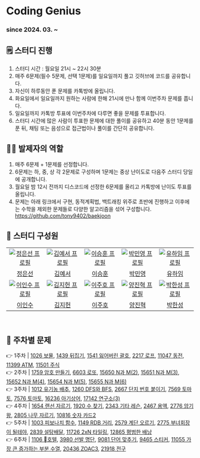 # Coding Genius

### since 2024. 03. ~

## 🗒️ 스터디 진행
1. 스터디 시간 : 월요일 21시 ~ 22시 30분
2. 매주 6문제(필수 5문제, 선택 1문제)를 일요일까지 풀고 깃허브에 코드를 공유합니다.
3. 자신이 하루동안 푼 문제를 카톡방에 올립니다.
4. 화요일에서 일요일까지 원하는 사람에 한해 21시에 만나 함께 이번주차 문제를 풉니다.
5. 일요일까지 카톡방 투표에 이번주차에 다루면 좋을 문제를 투표합니다.
6. 스터디 시간에 많은 사람이 투표한 문제에 대한 풀이를 공유하고 40분 동안 1문제를 푼 뒤, 채팅 또는 음성으로 접근법이나 풀이를 간단히 공유합니다.

## 🧑‍🏫 발제자의 역할
1. 매주 6문제 + 1문제를 선정합니다.
2. 6문제는 하, 중, 상 각 2문제로 구성하며 1문제는 중상 난이도로 다음주 스터디 당일에 공개합니다.
3. 월요일 밤 12시 전까지 디스코드에 선정한 6문제를 올리고 카톡방에 난이도 투표를 올립니다.
4. 문제는 아래 링크에서 구현, 동적계획법, 백트래킹 위주로 초반에 진행하고 이후에는 수학을 제외한 문제들로 다양한 알고리즘을 섞어 구성합니다.
https://github.com/tony9402/baekjoon

## 🙋 스터디 구성원
<table >
  <tr>
    <td align="center" width="150px">
      <a href="https://github.com/seon318" target="_blank">
        <img src="https://avatars.githubusercontent.com/u/140936963?v=4" alt="정은선 프로필" />
      </a>
    </td>
    <td align="center" width="150px">
      <a href="https://github.com/Ahyun0326" target="_blank">
        <img src="https://avatars.githubusercontent.com/u/103279191?v=4" alt="김예서 프로필" />
      </a>
    </td>
        <td align="center" width="150px">
      <a href="https://github.com/LEE-sh1673" target="_blank">
        <img src="https://avatars.githubusercontent.com/u/67586161?v=4" alt="이승훈 프로필" />
      </a>
    </td>
        <td align="center" width="150px">
      <a href="https://github.com/jellimin" target="_blank">
        <img src="https://avatars.githubusercontent.com/u/98722620?v=4" alt="박민영 프로필" />
      </a>
    </td>
        <td align="center" width="150px">
      <a href="https://github.com/typeYu" target="_blank">
        <img src="https://avatars.githubusercontent.com/u/105202875?v=4" alt="유하임 프로필" />
      </a>
    </td>
  </tr>
  <tr>
    <td align="center">
      <a href="https://github.com/seon318" target="_blank">
        정은선
      </a>
    </td>
    <td align="center">
      <a href="https://github.com/Ahyun0326" target="_blank">
        김예서
      </a>
    </td>
        <td align="center">
      <a href="https://github.com/LEE-sh1673" target="_blank">
        이승훈
      </a>
    </td>
        <td align="center">
      <a href="https://github.com/jellimin" target="_blank">
        박민영
      </a>
    </td>
        <td align="center">
      <a href="https://github.com/typeYu" target="_blank">
        유하임
      </a>
    </td>
  </tr>
  <tr>
    <td align="center" width="150px">
      <a href="https://github.com/insoo00" target="_blank">
        <img src="https://avatars.githubusercontent.com/u/77774140?v=4" alt="이인수 프로필" />
      </a>
    </td>
    <td align="center" width="150px">
      <a href="https://github.com/positivehun" target="_blank">
        <img src="https://avatars.githubusercontent.com/u/46879750?v=4" alt="김지헌 프로필" />
      </a>
    </td>
        <td align="center" width="150px">
      <a href="https://github.com/lsc713" target="_blank">
        <img src="https://avatars.githubusercontent.com/u/139448668?v=4" alt="이주호 프로필" />
      </a>
    </td>
        <td align="center" width="150px">
      <a href="https://github.com/oeyh98" target="_blank">
        <img src="https://avatars.githubusercontent.com/u/79851895?v=4" alt="양진혁 프로필" />
      </a>
    </td>
        <td align="center" width="150px">
      <a href="https://github.com/phs7646" target="_blank">
        <img src="https://avatars.githubusercontent.com/u/55444481?v=4" alt="박한성 프로필" />
      </a>
    </td>
  </tr>
  <tr>
    <td align="center">
      <a href="https://github.com/insoo00" target="_blank">
        이인수
      </a>
    </td>
    <td align="center">
      <a href="https://github.com/positivehun" target="_blank">
        김지헌
      </a>
    </td>
        <td align="center">
      <a href="https://github.com/lsc713" target="_blank">
        이주호
      </a>
    </td>
        <td align="center">
      <a href="https://github.com/oeyh98" target="_blank">
        양진혁
      </a>
    </td>
        <td align="center">
      <a href="https://github.com/phs7646" target="_blank">
        박한성
      </a>
    </td>
  </tr>
</table>
<br/>

## 📖 주차별 문제
👉 1주차 | <a href="https://www.acmicpc.net/problem/1026">1026 보물</a>, <a href="https://www.acmicpc.net/problem/1439">1439 뒤집기</a>, <a href="https://www.acmicpc.net/problem/1541">1541 잃어버린 괄호</a>, <a href="https://www.acmicpc.net/problem/2217">2217 로프</a>, <a href="https://www.acmicpc.net/problem/11047">11047 동전</a>, <a href="https://www.acmicpc.net/problem/11399">11399 ATM</a>, <a href="https://www.acmicpc.net/problem/11501">11501 주식</a> <br/>
👉 2주차 | <a href="https://www.acmicpc.net/problem/1759">1759 암호 만들기</a>, <a href="https://www.acmicpc.net/problem/6603">6603 로또</a>, <a href="https://www.acmicpc.net/problem/15650">15650 N과 M(2)</a>, <a href="https://www.acmicpc.net/problem/15651">15651 N과 M(3)</a>, <a href="https://www.acmicpc.net/problem/15652">15652 N과 M(4)</a>, <a href="https://www.acmicpc.net/problem/15654">15654 N과 M(5)</a>, <a href="https://www.acmicpc.net/problem/15655">15655 N과 M(6)</a> <br/>
👉 3주차 | <a href="https://www.acmicpc.net/problem/1012">1012 유기농 배추</a>, <a href="https://www.acmicpc.net/problem/1260">1260 DFS와 BFS</a>, <a href="https://www.acmicpc.net/problem/2667">2667 단지 번호 붙이기</a>, <a href="https://www.acmicpc.net/problem/7569">7569 토마토</a>, <a href="https://www.acmicpc.net/problem/7576">7576 토마토</a>, <a href="https://www.acmicpc.net/problem/16236">16236 아기상어</a>, <a href="https://www.acmicpc.net/problem/17142">17142 연구소(3)</a> <br/>
👉 4주차 | <a href="https://www.acmicpc.net/problem/1654">1654 랜선 자르기</a>, <a href="https://www.acmicpc.net/problem/1920">1920 수 찾기</a>, <a href="https://www.acmicpc.net/problem/2343">2343 기타 레슨</a>, <a href="https://www.acmicpc.net/problem/2467">2467 용액</a>, <a href="https://www.acmicpc.net/problem/2776">2776 암기왕</a>, <a href="https://www.acmicpc.net/problem/2805">2805 나무 자르기</a>, <a href="https://www.acmicpc.net/problem/10816">10816 숫자 카드2</a> <br/>
👉 5주차 | <a href="https://www.acmicpc.net/problem/1003">1003 피보나치 함수</a>, <a href="https://www.acmicpc.net/problem/1149">1149 RDB 거리</a>, <a href="https://www.acmicpc.net/problem/2579">2579 계단 오르기</a>, <a href="https://www.acmicpc.net/problem/2775">2775 부녀회장이 될테야</a>, <a href="https://www.acmicpc.net/problem/2839">2839 설탕배달</a>, <a href="https://www.acmicpc.net/problem/11726">11726 2xN 타일링</a>, <a href="https://www.acmicpc.net/problem/10816">12865 평범한 배낭</a> <br/>
👉 6주차 | <a href="https://www.acmicpc.net/problem/1003">1106 호텔</a>, <a href="https://www.acmicpc.net/problem/1149">3980 선발 명단</a>, <a href="https://www.acmicpc.net/problem/2579">9081 단어 맞추기</a>, <a href="https://www.acmicpc.net/problem/2775">9465 스티커</a>, <a href="https://www.acmicpc.net/problem/2839">11055 가장 큰 증가하는 부분 수열</a>, <a href="https://www.acmicpc.net/problem/11726">20436 ZOAC3</a>, <a href="https://www.acmicpc.net/problem/10816">21918 전구</a> <br/>
